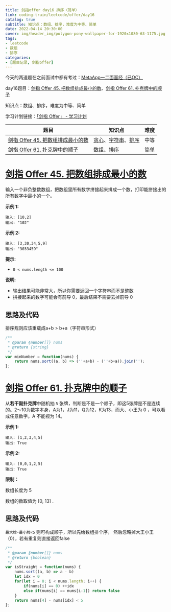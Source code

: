 ```yaml
---
title: 剑指offer day16 排序（简单）
link: coding-train/leetcode/offer/day16
catalog: true
subtitle: 知识点：数组、排序，难度为中等、简单
date: 2022-04-14 20:30:00
cover: img/header_img/polygon-pony-wallpaper-for-1920x1080-63-1175.jpg
tags:
- leetcode
- 数组
- 排序
categories:
- [题目记录, 剑指offer]
---
```

今天的两道题在之前面试中都有考过：[MetaApp一二面面经（已OC）](https://ysx.cosine.ren/cn/metaapp-review-2022-spring-frontend/)

day16题目：[剑指 Offer 45. 把数组排成最小的数](https://leetcode-cn.com/problems/ba-shu-zu-pai-cheng-zui-xiao-de-shu-lcof/)、[剑指 Offer 61. 扑克牌中的顺子](https://leetcode-cn.com/problems/bu-ke-pai-zhong-de-shun-zi-lcof/)

知识点：数组、排序，难度为中等、简单

学习计划链接：[「剑指 Offer」 - 学习计划](https://leetcode-cn.com/study-plan/lcof/?progress=7jn70jr)

| 题目 | 知识点 | 难度 |
| -- | -- | -- |
| [剑指 Offer 45. 把数组排成最小的数](https://leetcode-cn.com/problems/ba-shu-zu-pai-cheng-zui-xiao-de-shu-lcof/) | [贪心](https://leetcode-cn.com/tag/greedy)、[字符串](https://leetcode-cn.com/tag/string)、[排序](https://leetcode-cn.com/tag/sorting) | 中等 |
| [剑指 Offer 61. 扑克牌中的顺子](https://leetcode-cn.com/problems/bu-ke-pai-zhong-de-shun-zi-lcof/) | [数组](https://leetcode-cn.com/tag/array)、[排序](https://leetcode-cn.com/tag/sorting) | 简单 |

# [剑指 Offer 45. 把数组排成最小的数](https://leetcode-cn.com/problems/ba-shu-zu-pai-cheng-zui-xiao-de-shu-lcof/)

输入一个非负整数数组，把数组里所有数字拼接起来排成一个数，打印能拼接出的所有数字中最小的一个。

**示例 1:**

```
输入: [10,2]
输出: "102"
```

**示例 2:**

```
输入: [3,30,34,5,9]
输出: "3033459"
```

**提示:**

- `0 < nums.length <= 100`

**说明:**

- 输出结果可能非常大，所以你需要返回一个字符串而不是整数
- 拼接起来的数字可能会有前导 0，最后结果不需要去掉前导 0

## 思路及代码

排序规则应该重载成a+b > b+a（字符串形式）

```javascript
/**
 * @param {number[]} nums
 * @return {string}
 */
var minNumber = function(nums) {
    return nums.sort((a, b) => (''+a+b) - (''+b+a)).join('');
};
```

# [剑指 Offer 61. 扑克牌中的顺子](https://leetcode-cn.com/problems/bu-ke-pai-zhong-de-shun-zi-lcof/)

从**若干副扑克牌**中随机抽 `5` 张牌，判断是不是一个顺子，即这5张牌是不是连续的。2～10为数字本身，A为1，J为11，Q为12，K为13，而大、小王为 0 ，可以看成任意数字。A 不能视为 14。

**示例 1:**

```
输入: [1,2,3,4,5]
输出: True
```

**示例 2:**

```
输入: [0,0,1,2,5]
输出: True
```

**限制：**

数组长度为 5

数组的数取值为 [0, 13] .

## 思路及代码

`最大牌-最小牌<5` 则可构成顺子，所以先给数组排个序， 然后忽略掉大王小王（0），若有重复则直接返回false

```javascript
/**
 * @param {number[]} nums
 * @return {boolean}
 */
var isStraight = function(nums) {
    nums.sort((a, b) => a - b)
    let idx = 0
    for(let i = 0; i < nums.length; i++) {
        if(nums[i] == 0) ++idx
        else if(nums[i] == nums[i-1]) return false
    }
    return nums[4] - nums[idx] < 5
};
```
